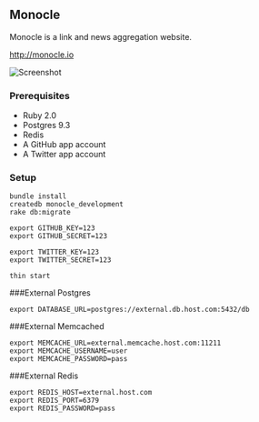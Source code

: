 ## Monocle

Monocle is a link and news aggregation website.

http://monocle.io

![Screenshot](http://maccman.github.io/monocle/screenshot.png)

### Prerequisites

* Ruby 2.0
* Postgres 9.3
* Redis
* A GitHub app account
* A Twitter app account

### Setup

    bundle install
    createdb monocle_development
    rake db:migrate

    export GITHUB_KEY=123
    export GITHUB_SECRET=123

    export TWITTER_KEY=123
    export TWITTER_SECRET=123
    
    thin start
    
    
###External Postgres

	export DATABASE_URL=postgres://external.db.host.com:5432/db

###External Memcached
    
	export MEMCACHE_URL=external.memcache.host.com:11211
	export MEMCACHE_USERNAME=user
	export MEMCACHE_PASSWORD=pass

###External Redis

	export REDIS_HOST=external.host.com
	export REDIS_PORT=6379
	export REDIS_PASSWORD=pass
	
